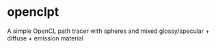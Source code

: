 openclpt
========

A simple OpenCL path tracer with spheres and mixed glossy/specular + diffuse + emission material
